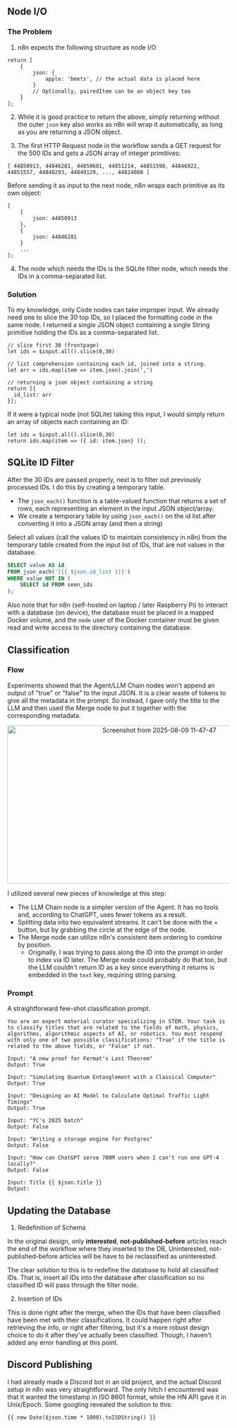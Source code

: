## Node I/O

### The Problem

1. n8n expects the following structure as node I/O

```JS
return [
	{
		json: {
			apple: 'beets', // the actual data is placed here
		}
		// Optionally, pairedItem can be an object key too
	}
];
```

2. While it is good practice to return the above, simply returning without the outer `json` key also works as n8n will wrap it automatically, as long as you are returning a JSON object.


3. The first HTTP Request node in the workflow sends a GET request for the 500 IDs and gets a JSON array of integer primitives:

```
[ 44850913, 44846281, 44850681, 44851214, 44851590, 44846922, 44851557, 44848293, 44849129, ..., 44824088 ]
```

Before sending it as input to the next node, n8n wraps each primitive as its own object:

```JS
[
	{
		json: 44850913
	},
	{
		json: 44846281
	}
	...
];
```

4. The node which needs the IDs is the SQLite filter node, which needs the IDs in a comma-separated list.

### Solution

To my knowledge, only Code nodes can take improper input. We already need one to slice the 30 top IDs, so I placed the formatting code in the same node. I returned a single JSON object containing a single String primitive holding the IDs as a comma-separated list.

```JS
// slice first 30 (frontpage)
let ids = $input.all().slice(0,30)

// list comprehension containing each id, joined into a string. 
let arr = ids.map(item => item.json).join(',')

// returning a json object containing a string
return [{
  id_list: arr
}];
```

If it were a typical node (not SQLite) taking this input, I would simply return an array of objects each containing an ID:

```JS
let ids = $input.all().slice(0,30)
return ids.map(item => ({ id: item.json} ));
```

## SQLite ID Filter
After the 30 IDs are passed properly, next is to filter out previously processed IDs. I do this by creating a temporary table. 
- The `json_each()` function is a table-valued function that returns a set of rows, each representing an element in the input JSON object/array.
- We create a temporary table by using `json_each()` on the id list after converting it into a JSON array (and then a string)

Select all values (call the values ID to maintain consistency in n8n) from the temporary table created from the input list of IDs, that are not values in the database.

```SQL
SELECT value AS id
FROM json_each('[{{ $json.id_list }}]')
WHERE value NOT IN (
    SELECT id FROM seen_ids
);
```

Also note that for n8n (self-hosted on laptop / later Raspberry Pi) to interact with a database (on device), the database must be placed in a mapped Docker volume, and the `node` user of the Docker container must be given read and write access to the directory containing the database.

## Classification

### Flow
Experiments showed that the Agent/LLM Chain nodes won't append an output of "true" or "false" to the input JSON. It is a clear waste of tokens to give all the metadata in the prompt. So instead, I gave only the title to the LLM and then used the Merge node to put it together with the corresponding metadata.

<p align=center>
<img width="673" height="357" alt="Screenshot from 2025-08-09 11-47-47" src="https://github.com/user-attachments/assets/18e46ba7-0744-4a3f-b5c0-1a41f0b2bc52" />
</p>

I utilized several new pieces of knowledge at this step:
- The LLM Chain node is a simpler version of the Agent. It has no tools and, according to ChatGPT, uses fewer tokens as a result.
- Splitting data into two equivalent streams. It can't be done with the + button, but by grabbing the circle at the edge of the node.
- The Merge node can utilize n8n's consistent item ordering to combine by position.
	- Originally, I was trying to pass along the ID into the prompt in order to index via ID later. The Merge node could probably do that too, but the LLM couldn't return ID as a key since everything it returns is embedded in the `text` key, requiring string parsing.

### Prompt
A straightforward few-shot classification prompt.

```
You are an expert material curator specializing in STEM. Your task is to classify titles that are related to the fields of math, physics, algorithms, algorithmic aspects of AI, or robotics. You must respond with only one of two possible classifications: "True" if the title is related to the above fields, or "False" if not.

Input: "A new proof for Fermat's Last Theorem"
Output: True

Input: "Simulating Quantum Entanglement with a Classical Computer"
Output: True

Input: "Designing an AI Model to Calculate Optimal Traffic Light Timings"
Output: True

Input: "YC's 2025 batch"
Output: False

Input: "Writing a storage engine for Postgres"
Output: False

Input: "How can ChatGPT serve 700M users when I can't run one GPT-4 locally?"
Output: False

Input: Title {{ $json.title }}
Output:
```

## Updating the Database

1. Redefinition of Schema

In the original design, only **interested**, **not-published-before** articles reach the end of the workflow where they inserted to the DB, Uninterested, not-published-before articles will be have to be reclassified as uninterested.

The clear solution to this is to redefine the database to hold all classified IDs. That is, insert all IDs into the database after classification so no classified ID will pass through the filter node.

2. Insertion of IDs

This is done right after the merge, when the IDs that have been classified have been met with their classifications. It could happen right after retrieving the info, or right after filtering, but it's a more robust design choice to do it after they've actually been classified. Though, I haven't added any error handling at this point.

## Discord Publishing
I had already made a Discord bot in an old project, and the actual Discord setup in n8n was very straightforward. The only hitch I encountered was that it wanted the timestamp in ISO 8601 format, while the HN API gave it in Unix/Epoch. Some googling revealed the solution to this:
```JS
{{ new Date($json.time * 1000).toISOString() }}
```
